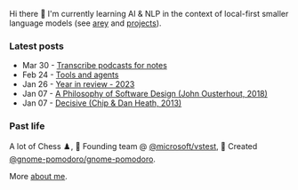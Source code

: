 Hi there 👋 I'm currently learning AI & NLP in the context of local-first smaller language models (see [arey](https://github.com/codito/arey) and [projects](https://codito.in/projects/)).

### Latest posts

<!-- feed start -->
- Mar 30 - [Transcribe podcasts for notes](https://codito.in/transcribe-podcasts-with-whisper/)
- Feb 24 - [Tools and agents](https://codito.in/tools-and-agents/)
- Jan 26 - [Year in review - 2023](https://codito.in/year-in-review-2023/)
- Jan 07 - [A Philosophy of Software Design (John Ousterhout, 2018)](https://codito.in/notes/philosophy-of-software-design-ousterhout/)
- Jan 07 - [Decisive (Chip & Dan Heath, 2013)](https://codito.in/notes/decisive-by-chip-heath/)
<!-- feed end -->

### Past life

A lot of Chess ♟️, 🚀 Founding team @ [@microsoft/vstest](https://github.com/microsoft/vstest), 🌱 Created [@gnome-pomodoro/gnome-pomodoro](https://github.com/gnome-pomodoro/gnome-pomodoro).

More [about me](https://codito.in/about).

